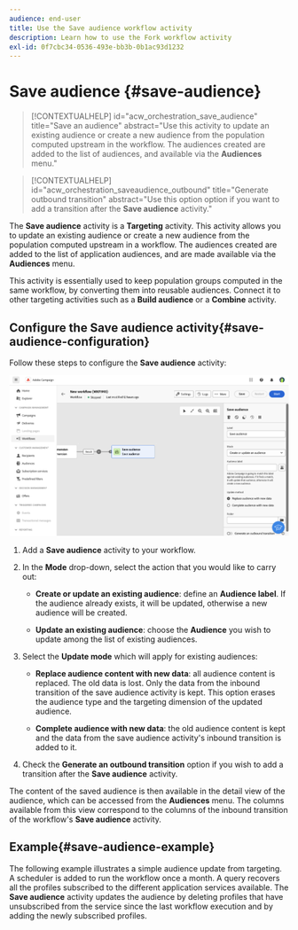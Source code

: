 ```yaml
---
audience: end-user
title: Use the Save audience workflow activity
description: Learn how to use the Fork workflow activity
exl-id: 0f7cbc34-0536-493e-bb3b-0b1ac93d1232
---
```

# Save audience {#save-audience}

>[!CONTEXTUALHELP]
>id="acw_orchestration_save_audience"
>title="Save an audience"
>abstract="Use this activity to update an existing audience or create a new audience from the population computed upstream in the workflow. The audiences created are added to the list of audiences, and available via the **Audiences** menu."

>[!CONTEXTUALHELP]
>id="acw_orchestration_saveaudience_outbound"
>title="Generate outbound transition"
>abstract="Use this option option if you want to add a transition after the **Save audience** activity."

The **Save audience** activity is a **Targeting** activity. This activity allows you to update an existing audience or create a new audience from the population computed upstream in a workflow. The audiences created are added to the list of application audiences, and are made available via the **Audiences** menu.

This activity is essentially used to keep population groups computed in the same workflow, by converting them into reusable audiences. Connect it to other targeting activities such as a **Build audience** or a **Combine** activity. 

## Configure the Save audience activity{#save-audience-configuration}

Follow these steps to configure the **Save audience** activity:

![](../assets/workflow-save-audience.png)

1. Add a **Save audience** activity to your workflow.

1. In the **Mode** drop-down, select the action that you would like to carry out:

    * **Create or update an existing audience**: define an **Audience label**. If the audience already exists, it will be updated, otherwise a new audience will be created.

    * **Update an existing audience**: choose the **Audience** you wish to update among the list of existing audiences. 

1. Select the **Update mode** which will apply for existing audiences:

    * **Replace audience content with new data**: all audience content is replaced. The old data is lost. Only the data from the inbound transition of the save audience activity is kept. This option erases the audience type and the targeting dimension of the updated audience.

    * **Complete audience with new data**: the old audience content is kept and the data from the save audience activity's inbound transition is added to it.

1. Check the **Generate an outbound transition** option if you wish to add a transition after the **Save audience** activity.

The content of the saved audience is then available in the detail view of the audience, which can be accessed from the **Audiences** menu. The columns available from this view correspond to the columns of the inbound transition of the workflow's **Save audience** activity. 


## Example{#save-audience-example}

The following example illustrates a simple audience update from targeting. A scheduler is added to run the workflow once a month. A query recovers all the profiles subscribed to the different application services available. The **Save audience** activity updates the audience by deleting profiles that have unsubscribed from the service since the last workflow execution and by adding the newly subscribed profiles.
